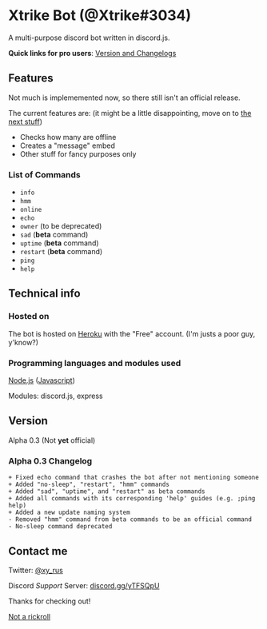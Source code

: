 # Xtrike Bot (@Xtrike#3034)
A multi-purpose discord bot written in discord.js.

**Quick links for pro users**: [Version and Changelogs](https://github.com/xyr11/xtrike-bot/new/main?readme=1#version)

## Features
Not much is implememented now, so there still isn't an official release.

The current features are: (it might be a little disappointing, move on to [the next stuff](https://github.com/xyr11/xtrike-bot/new/main?readme=1#technical-info))

+ Checks how many are offline
+ Creates a "message" embed
+ Other stuff for fancy purposes only

### List of Commands
+ `info`
+ `hmm`
+ `online`
+ `echo`
+ `owner` (to be deprecated)
+ `sad` (**beta** command)
+ `uptime` (**beta** command)
+ `restart` (**beta** command)
+ `ping`
+ `help`

## Technical info

### Hosted on
The bot is hosted on [Heroku](https://heroku.com "heroku.com") with the "Free" account. (I'm justs a poor guy, y'know?)

### Programming languages and modules used
[Node.js](https://www.google.com/search?q=node.js "Search on Google") ([Javascript](https://www.google.com/search?q=javascript "Search on Google"))

Modules: discord.js, express

## Version
Alpha 0.3 (Not **yet** official)

### Alpha 0.3 Changelog
```
+ Fixed echo command that crashes the bot after not mentioning someone
+ Added "no-sleep", "restart", "hmm" commands
+ Added "sad", "uptime", and "restart" as beta commands
+ Added all commands with its corresponding 'help' guides (e.g. ;ping help)
+ Added a new update naming system
- Removed "hmm" command from beta commands to be an official command
- No-sleep command deprecated
```

## Contact me
Twitter: [@xy_rus](https://twitter.com/xy_rus)

Discord *Support* Server: [discord.gg/yTFSQpU](https://discord.gg/yTFSQpU)

Thanks for checking out!

[Not a rickroll](https://www.youtube.com/watch?v=dQw4w9WgXcQ "Hover text")
